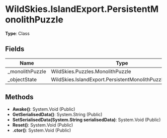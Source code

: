 ﻿# WildSkies.IslandExport.PersistentMonolithPuzzle

**Type**: Class

## Fields

| Name | Type | Access |
|------|------|--------|
| _monolithPuzzle | WildSkies.Puzzles.MonolithPuzzle | Private |
| _objectState | WildSkies.IslandExport.PersistentMonolithPuzzleObjectState | Private |

## Methods

- **Awake()**: System.Void (Public)
- **GetSerialisedData()**: System.String (Public)
- **SetSerialisedData(System.String serialisedData)**: System.Void (Public)
- **Reset()**: System.Void (Public)
- **.ctor()**: System.Void (Public)


